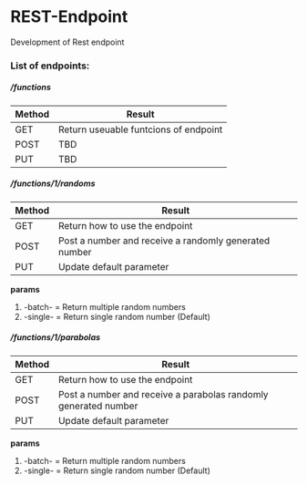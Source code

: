 # REST-Endpoint
Development of Rest endpoint

### List of endpoints:

##### /functions

|Method|Result|
|----------------------|----------------------|
|GET   |Return  useuable funtcions of endpoint|
|POST  |TBD                                   |
|PUT   |TBD                                   |

##### /functions/1/randoms

|Method|Result|
|----------------------|----------------------|
|GET   |Return  how to use the endpoint|
|POST  |Post a number and receive a randomly generated number|
|PUT   |Update default parameter|

__params__
1. -batch- = Return multiple random numbers
2. -single- = Return single random number (Default)

##### /functions/1/parabolas

|Method|Result|
|----------------------|----------------------|
|GET   |Return  how to use the endpoint|
|POST  |Post a number and receive a parabolas randomly generated number|
|PUT   |Update default parameter|

__params__
1. -batch- = Return multiple random numbers
2. -single- = Return single random number (Default)
